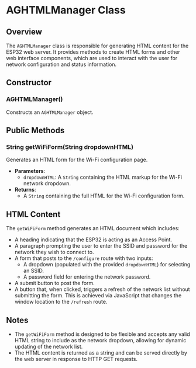 # AGHTMLManager Class

## Overview
The `AGHTMLManager` class is responsible for generating HTML content for the ESP32 web server. It provides methods to create HTML forms and other web interface components, which are used to interact with the user for network configuration and status information.

## Constructor

### AGHTMLManager()
Constructs an `AGHTMLManager` object.

## Public Methods

### String getWiFiForm(String dropdownHTML)
Generates an HTML form for the Wi-Fi configuration page.

- **Parameters**:
  - `dropdownHTML`: A `String` containing the HTML markup for the Wi-Fi network dropdown.
- **Returns**:
  - A `String` containing the full HTML for the Wi-Fi configuration form.

## HTML Content

The `getWiFiForm` method generates an HTML document which includes:
- A heading indicating that the ESP32 is acting as an Access Point.
- A paragraph prompting the user to enter the SSID and password for the network they wish to connect to.
- A form that posts to the `/configure` route with two inputs:
  - A dropdown (populated with the provided `dropdownHTML`) for selecting an SSID.
  - A password field for entering the network password.
- A submit button to post the form.
- A button that, when clicked, triggers a refresh of the network list without submitting the form. This is achieved via JavaScript that changes the window location to the `/refresh` route.

## Notes
- The `getWiFiForm` method is designed to be flexible and accepts any valid HTML string to include as the network dropdown, allowing for dynamic updating of the network list.
- The HTML content is returned as a string and can be served directly by the web server in response to HTTP GET requests.
